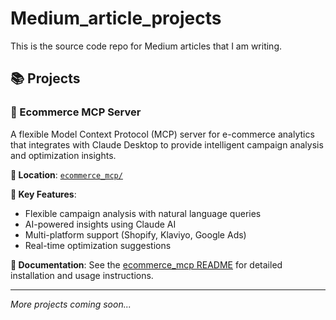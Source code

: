 # Medium_article_projects

This is the source code repo for Medium articles that I am writing.

## 📚 Projects

### 🛒 Ecommerce MCP Server

A flexible Model Context Protocol (MCP) server for e-commerce analytics that integrates with Claude Desktop to provide intelligent campaign analysis and optimization insights.

**📍 Location**: [`ecommerce_mcp/`](./ecommerce_mcp/)

**🚀 Key Features**:
- Flexible campaign analysis with natural language queries
- AI-powered insights using Claude AI
- Multi-platform support (Shopify, Klaviyo, Google Ads)
- Real-time optimization suggestions

**📖 Documentation**: See the [ecommerce_mcp README](./ecommerce_mcp/README.md) for detailed installation and usage instructions.

---

*More projects coming soon...*
